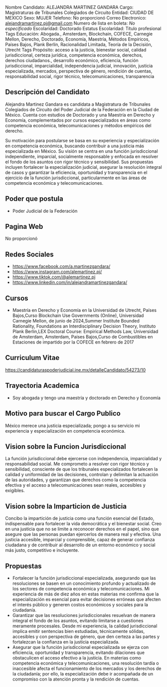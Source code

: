 Nombre Candidato: ALEJANDRA MARTINEZ GANDARA
Cargo: Magistraturas de Tribunales Colegiados de Circuito
Entidad: CIUDAD DE MEXICO
Sexo: MUJER
Telefono: No proporcionó
Correo Electronico: alejandramartinez.pj@gmail.com
Numero de lista en boleta: *No especificado*
Escolaridad: Doctorado
Estatus Escolaridad: Título profesional
Tags Educación: Abogada., Amsterdam, Blockchain, COFECE, Carnegie Mellon, Derecho, Doctorado, Economía, Maestría, Métodos Empíricos, Países Bajos, Plank Berlin, Racionalidad Limitada, Teoría de la Decisión, Utrecht
Tags Propósito: acceso a la justicia, bienestar social, calidad jurisdiccional, certeza jurídica, competencia económica, derechos, derechos ciudadanos., desarrollo económico, eficiencia, función jurisdiccional, imparcialidad, independencia judicial, innovación, justicia especializada, mercados, perspectiva de género, rendición de cuentas, responsabilidad social, rigor técnico, telecomunicaciones, transparencia


## Descripción del Candidato 

Alejandra Martinez Gandara es candidata a Magistratura de Tribunales Colegiados de Circuito del Poder Judicial de la Federación en la Ciudad de México. Cuenta con estudios de Doctorado y una Maestría en Derecho y Economía, complementados por cursos especializados en áreas como competencia económica, telecomunicaciones y métodos empíricos del derecho.

Su motivación para postularse se basa en su experiencia y especialización en competencia económica, buscando contribuir a una justicia más especializada en México. Su visión se centra en una función jurisdiccional independiente, imparcial, socialmente responsable y enfocada en resolver el fondo de los asuntos con rigor técnico y sensibilidad. Sus propuestas incluyen fortalecer la especialización judicial, asegurar la resolución integral de casos y garantizar la eficiencia, oportunidad y transparencia en el ejercicio de la función jurisdiccional, particularmente en las áreas de competencia económica y telecomunicaciones.


## Poder que postula

- Poder Judicial de la Federación


## Pagina Web

No proporcionó


## Redes Sociales

- https://www.facebook.com/a.martinezgandara/
- https://www.instagram.com/alemartinez.pj/
- https://www.tiktok.com/@alemartinez.pj
- https://www.linkedin.com/in/alejandramartinezgandara/


## Cursos

- Maestría en Derecho y Economía en la Universidad de Utrecht, Países Bajos,Curso Blockchain Use        Governments (Online), Universidad Carnegie Mellon,  de junio de 2024,Summer Institute Bounded Rationality, Foundations an Interdisciplinary Decision Theory, Instituto  Plank Berlin,LEX Doctoral Course: Empirical Methods  Law, Universidad de Amsterdam, Amsterdam, Países Bajos,Curso  de Combustibles en Estaciones de  impartido por la COFECE en febrero de 2017


## Curriculum Vitae

https://candidaturaspoderjudicial.ine.mx/detalleCandidato/54273/10


## Trayectoria Academica

- Soy abogada y tengo una maestría y doctorado en Derecho y Economía


## Motivo para buscar el Cargo Publico

México merece una justicia especializada; pongo a su servicio mi experiencia y especialización en competencia económica.


## Vision sobre la Funcion Jurisdiccional

La función jurisdiccional debe ejercerse con independencia, imparcialidad y responsabilidad social. Me comprometo a resolver con rigor técnico y sensibilidad, consciente de que los tribunales especializados fortalecen la calidad y uniformidad de las decisiones, controlan y delimitan la actuación de las autoridades, y garantizan que derechos como la competencia efectiva y el acceso a telecomunicaciones sean reales, accesibles y exigibles.


## Vision sobre la Imparticion de Justicia

Concibo la impartición de justicia como una función esencial del Estado, indispensable para fortalecer la vida democrática y el bienestar social. Creo en una justicia que no se limite a reconocer derechos en el papel, sino que asegure que las personas puedan ejercerlos de manera real y efectiva. Una justicia accesible, imparcial y comprensible, capaz de generar confianza ciudadana y de contribuir al desarrollo de un entorno económico y social más justo, competitivo e incluyente.


## Propuestas

- Fortalecer la función jurisdiccional especializada, asegurando que las resoluciones se basen en un conocimiento profundo y actualizado de los sectores de competencia económica y telecomunicaciones. Mi experiencia de más de diez años en estas materias me confirma que la especialización es esencial para evitar decisiones erróneas que afecten el interés público y generen costos económicos y sociales para la ciudadanía.
- Garantizar que las resoluciones jurisdiccionales resuelvan de manera integral el fondo de los asuntos, evitando limitarse a cuestiones meramente procesales. Desde mi experiencia, la calidad jurisdiccional implica emitir sentencias bien estudiadas, técnicamente sólidas, accesibles y con perspectiva de género, que den certeza a las partes y fortalezcan la confianza en la justicia especializada.
- Asegurar que la función jurisdiccional especializada se ejerza con eficiencia, oportunidad y transparencia, evitando dilaciones que obstaculicen el acceso efectivo a la justicia. En materias como competencia económica y telecomunicaciones, una resolución tardía o inaccesible afecta el funcionamiento de los mercados y los derechos de la ciudadanía; por ello, la especialización debe ir acompañada de un compromiso con la atención pronta y la rendición de cuentas.

